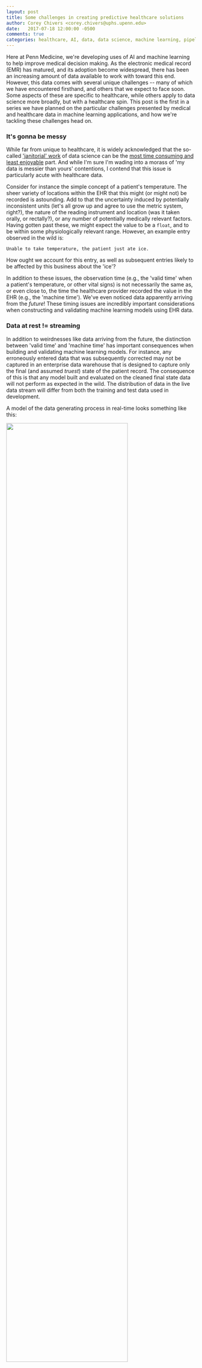 ```yaml
---
layout: post
title: Some challenges in creating predictive healthcare solutions
author: Corey Chivers <corey.chivers@uphs.upenn.edu>
date:   2017-07-18 12:00:00 -0500
comments: true
categories: healthcare, AI, data, data science, machine learning, pipelines
---
```


Here at Penn Medicine, we're developing uses of AI and machine learning to help improve medical decision making. As the electronic medical record (EMR) has matured, and its adoption become widespread, there has been an increasing amount of data available to work with toward this end. However, this data comes with several unique challenges -- many of which we have encountered firsthand, and others that we expect to face soon. Some aspects of these are specific to healthcare, while others apply to data science more broadly, but with a healthcare spin. This post is the first in a series we have planned on the particular challenges presented by medical and healthcare data in machine learning applications, and how we're tackling these challenges head on.

### It's gonna be messy

While far from unique to healthcare, it is widely acknowledged that the so-called ['janitorial' work](https://www.nytimes.com/2014/08/18/technology/for-big-data-scientists-hurdle-to-insights-is-janitor-work.html) of data science can be the [most time consuming and least enjoyable](https://www.forbes.com/sites/gilpress/2016/03/23/data-preparation-most-time-consuming-least-enjoyable-data-science-task-survey-says) part. And while I'm sure I'm wading into a morass of 'my data is messier than yours' contentions, I contend that this issue is particularly acute with healthcare data.

Consider for instance the simple concept of a patient's temperature. The sheer variety of locations within the EHR that this might (or might not) be recorded is astounding. Add to that the uncertainty induced by potentially inconsistent units (let's all grow up and agree to use the metric system, right?), the nature of the reading instrument and location (was it taken orally, or rectally?), or any number of potentially medically relevant factors. Having gotten past these, we might expect the value to be a `float`, and to be within some physiologically relevant range. However, an example entry observed in the wild is:

```Unable to take temperature, the patient just ate ice.```

How ought we account for this entry, as well as subsequent entries likely to be affected by this business about the 'ice'? 

In addition to these issues, the observation time (e.g., the 'valid time' when a patient's temperature, or other vital signs) is not necessarily the same as, or even close to, the time the healthcare provider recorded the value in the EHR (e.g., the 'machine time'). We've even noticed data apparently arriving from the _future_! These timing issues are incredibly important considerations when constructing and validating machine learning models using EHR data.

### Data at rest != streaming

In addition to weirdnesses like data arriving from the future, the distinction between 'valid time' and 'machine time' has important consequences when building and validating machine learning models. For instance, any erroneously entered data that was subsequently corrected may not be captured in an enterprise data warehouse that is designed to capture only the final (and assumed _truest_) state of the patient record. The consequence of this is that any model built and evaluated on the cleaned final state data will not perform as expected in the wild. The distribution of data in the live data stream will differ from both the training and test data used in development.

A model of the data generating process in real-time looks something like this:

<img src="https://user-images.githubusercontent.com/1396669/28382041-c783864e-6c8a-11e7-9fab-1266130723b5.png" width="80%">

While the data warehouse is likely to only contain the final state of each observation. The consequences for real-world model performance compared with that evaluated on fixed, historical data can be profound. We found that in the real-time setting, updates and deletes indeed happen quite often:

<img src="https://user-images.githubusercontent.com/1396669/28382049-cf8d5522-6c8a-11e7-8015-d4f50b0d8f8f.png" width="80%">

In addition to this, the precision of the 'valid time' is governed by the users, and can be subject to systematic biases. For instance, users tend to round their estimate of when the observation was actually taken, often to the coarseness of the nearest hour.

<img src="https://user-images.githubusercontent.com/1396669/28382059-d5445b78-6c8a-11e7-941d-0f069280bd13.png" width="80%">

While vital signs and other direct patient observations come with the above considerations, another important source of health data are lab values. These are the blood workups, bacterial cultures, urinalysis, and the like. This data stream comes with similar set of time-related issues. There are no less than three unique time-stamps associated with a lab observation: a) Ordered time, b) Drawn time, and c) Resulted time. In addition to which we could consider others, including d) Reviewed time (when the clinician actually sees the result). For lab cultures, results can arrive in parts over time as the organism develops, and trials of antibiotic susceptibility play out. All of these components of time have their own meaning within the model building, evaluation, and production deployment processes. 

### Instrumentation
    
Many prediction/risk models that are in current use in the healthcare space are deployed as paper worksheets, or as simple applets into which the clinician enters some data and a score is returned. These implementations decouple the prediction from the outcome, and generally lack even the most rudimentary instrumentation.

Given the various issues that can arise with healthcare data, the importance of monitoring data inputs, model outputs, and overall system performance is paramount.

### Clinical decision making

Ultimately, we're trying to improve patient outcomes by helping clinicians make better decisions with the plethora of data they increasingly have available to them. This is fundamentally a human process, and hence, involving the relevant humans from the get-go is of the utmost import. 

Important questions we have learned to ask up front in this collaborative process include:

1. What are the current work-flows?
2. How are decisions about risks being made at present?
3. Is there any opportunity to improve on this?
4. Is the problem a knowledge gap, or a process breakdown? 

### What we're doing at Penn

In a series of coming posts, we'll be describing several projects we're undertaking, and how we're attempting to address the issues and challenges that we have encountered in applying predictive data solutions in healthcare. We're building data science software solutions to specifically address the unique challenges posed by healthcare data. It is our hope that these tools will be adopted beyond Penn Medicine to empower predictive healthcare solutions and ultimately improve the lives of patients everywhere. 
